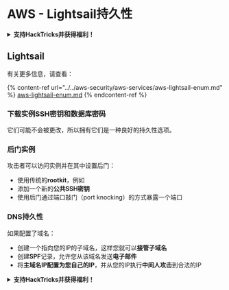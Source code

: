 # AWS - Lightsail持久性

<details>

<summary><strong>支持HackTricks并获得福利！</strong></summary>

* 如果您想在HackTricks中看到您的公司广告，或者如果您想访问PEASS的最新版本或下载PDF格式的HackTricks，请查看[**SUBSCRIPTION PLANS**](https://github.com/sponsors/carlospolop)！
* 获取[**官方PEASS和HackTricks周边产品**](https://peass.creator-spring.com)
* 发现[**PEASS家族**](https://opensea.io/collection/the-peass-family)，我们的独家[**NFTs**](https://opensea.io/collection/the-peass-family)收藏品
* **加入** 💬 [**Discord群组**](https://discord.gg/hRep4RUj7f) 或 [**Telegram群组**](https://t.me/peass) 或 **关注**我的 **Twitter** 🐦 [**@carlospolopm**](https://twitter.com/carlospolopm)**.**
* **通过向** [**HackTricks**](https://github.com/carlospolop/hacktricks) **和** [**HackTricks Cloud**](https://github.com/carlospolop/hacktricks-cloud) **github仓库提交PR来分享您的黑客技巧。**

</details>

## Lightsail

有关更多信息，请查看：

{% content-ref url="../../aws-security/aws-services/aws-lightsail-enum.md" %}
[aws-lightsail-enum.md](../../aws-security/aws-services/aws-lightsail-enum.md)
{% endcontent-ref %}

### 下载实例SSH密钥和数据库密码

它们可能不会被更改，所以拥有它们是一种良好的持久性选项。

### 后门实例

攻击者可以访问实例并在其中设置后门：

* 使用传统的**rootkit**，例如
* 添加一个新的**公共SSH密钥**
* 使用后门通过端口敲门（port knocking）的方式暴露一个端口

### DNS持久性

如果配置了域名：

* 创建一个指向您的IP的子域名，这样您就可以**接管子域名**
* 创建**SPF**记录，允许您从该域名发送**电子邮件**
* 将**主域名IP配置为您自己的IP**，并从您的IP执行**中间人攻击**到合法的IP

<details>

<summary><strong>支持HackTricks并获得福利！</strong></summary>

* 如果您想在HackTricks中看到您的公司广告，或者如果您想访问PEASS的最新版本或下载PDF格式的HackTricks，请查看[**SUBSCRIPTION PLANS**](https://github.com/sponsors/carlospolop)！
* 获取[**官方PEASS和HackTricks周边产品**](https://peass.creator-spring.com)
* 发现[**PEASS家族**](https://opensea.io/collection/the-peass-family)，我们的独家[**NFTs**](https://opensea.io/collection/the-peass-family)收藏品
* **加入** 💬 [**Discord群组**](https://discord.gg/hRep4RUj7f) 或 [**Telegram群组**](https://t.me/peass) 或 **关注**我的 **Twitter** 🐦 [**@carlospolopm**](https://twitter.com/carlospolopm)**.**
* **通过向** [**HackTricks**](https://github.com/carlospolop/hacktricks) **和** [**HackTricks Cloud**](https://github.com/carlospolop/hacktricks-cloud) **github仓库提交PR来分享您的黑客技巧。**

</details>
